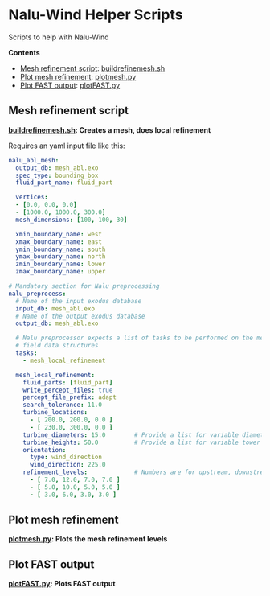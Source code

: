 # Nalu-Wind Helper Scripts

Scripts to help with Nalu-Wind

**Contents**
- [Mesh refinement script](#mesh-refinement-script): [buildrefinemesh.sh](buildrefinemesh.sh)
- [Plot mesh refinement](#plot-mesh-refinement): [plotmesh.py](plotmesh.py)
- [Plot FAST output](#plot-fast-output): [plotFAST.py](plotFAST.py)

## Mesh refinement script
**[buildrefinemesh.sh](buildrefinemesh.sh): Creates a mesh, does local refinement**

Requires an yaml input file like this:  
```yaml
nalu_abl_mesh:
  output_db: mesh_abl.exo
  spec_type: bounding_box
  fluid_part_name: fluid_part

  vertices:
  - [0.0, 0.0, 0.0]
  - [1000.0, 1000.0, 300.0]
  mesh_dimensions: [100, 100, 30]

  xmin_boundary_name: west
  xmax_boundary_name: east
  ymin_boundary_name: south
  ymax_boundary_name: north
  zmin_boundary_name: lower
  zmax_boundary_name: upper

# Mandatory section for Nalu preprocessing
nalu_preprocess:
  # Name of the input exodus database
  input_db: mesh_abl.exo
  # Name of the output exodus database
  output_db: mesh_abl.exo

  # Nalu preprocessor expects a list of tasks to be performed on the mesh and
  # field data structures
  tasks:
    - mesh_local_refinement

  mesh_local_refinement:
    fluid_parts: [fluid_part]
    write_percept_files: true
    percept_file_prefix: adapt
    search_tolerance: 11.0
    turbine_locations:
      - [ 200.0, 200.0, 0.0 ]
      - [ 230.0, 300.0, 0.0 ]
    turbine_diameters: 15.0        # Provide a list for variable diameters
    turbine_heights: 50.0          # Provide a list for variable tower heights
    orientation:
      type: wind_direction
      wind_direction: 225.0
    refinement_levels:             # Numbers are for upstream, downstream, lateral and vertical length in turbine diameters
      - [ 7.0, 12.0, 7.0, 7.0 ]
      - [ 5.0, 10.0, 5.0, 5.0 ]
      - [ 3.0, 6.0, 3.0, 3.0 ]
```

## Plot mesh refinement
**[plotmesh.py](plotmesh.py): Plots the mesh refinement levels**

## Plot FAST output
**[plotFAST.py](plotFAST.py): Plots FAST output**